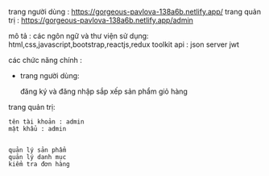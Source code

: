 trang người dùng : https://gorgeous-pavlova-138a6b.netlify.app/
trang quản trị : https://gorgeous-pavlova-138a6b.netlify.app/admin


mô tả : 
các ngôn ngữ và thư viện sử dụng: html,css,javascript,bootstrap,reactjs,redux toolkit
api : json server jwt 



các chức năng chính : 

 - trang người dùng:

    đăng ký và đăng nhập
    sắp xếp sản phẩm
    giỏ hàng




trang quản trị:

    tên tài khoản : admin
    mật khẩu : admin


    quản lý sản phẩm
    quản lý danh mục
    kiểm tra đơn hàng
